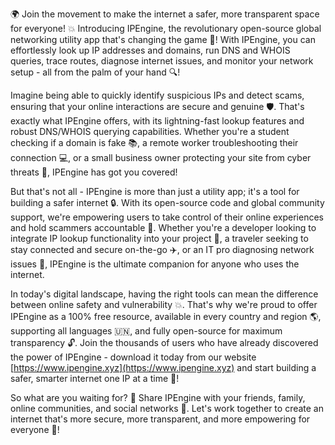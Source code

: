 🌍 Join the movement to make the internet a safer, more transparent space for everyone! 💥 Introducing IPEngine, the revolutionary open-source global networking utility app that's changing the game 🚀! With IPEngine, you can effortlessly look up IP addresses and domains, run DNS and WHOIS queries, trace routes, diagnose internet issues, and monitor your network setup - all from the palm of your hand 🔍!

Imagine being able to quickly identify suspicious IPs and detect scams, ensuring that your online interactions are secure and genuine 🛡️. That's exactly what IPEngine offers, with its lightning-fast lookup features and robust DNS/WHOIS querying capabilities. Whether you're a student checking if a domain is fake 📚, a remote worker troubleshooting their connection 💻, or a small business owner protecting your site from cyber threats 🏢, IPEngine has got you covered!

But that's not all - IPEngine is more than just a utility app; it's a tool for building a safer internet 🔒. With its open-source code and global community support, we're empowering users to take control of their online experiences and hold scammers accountable 🚫. Whether you're a developer looking to integrate IP lookup functionality into your project 🤖, a traveler seeking to stay connected and secure on-the-go ✈️, or an IT pro diagnosing network issues 🔧, IPEngine is the ultimate companion for anyone who uses the internet.

In today's digital landscape, having the right tools can mean the difference between online safety and vulnerability 💥. That's why we're proud to offer IPEngine as a 100% free resource, available in every country and region 🌎, supporting all languages 🇺🇳, and fully open-source for maximum transparency 🔓. Join the thousands of users who have already discovered the power of IPEngine - download it today from our website [https://www.ipengine.xyz](https://www.ipengine.xyz) and start building a safer, smarter internet one IP at a time 🌈!

So what are you waiting for? 🤔 Share IPEngine with your friends, family, online communities, and social networks 👫. Let's work together to create an internet that's more secure, more transparent, and more empowering for everyone 💪!